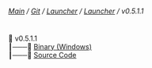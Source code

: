 ###### [Main](https://pikakid98.github.io) / [Git](https://git-pikakid98.github.io) / [Launcher](https://git-pikakid98.github.io/launcher) / [Launcher](https://git-pikakid98.github.io/launcher/launcher) / v0.5.1.1
<h1></h1>

📂 v0.5.1.1
\
┃───📄 [Binary (Windows)](https://github.com/Git-Pikakid98/pikakid98-launcher/releases/download/v0.5.1.1/Pikakid98.Launcher.exe)
\
┃───📄 [Source Code](https://github.com/Git-Pikakid98/pikakid98-launcher/archive/refs/tags/v0.5.1.1.zip)

